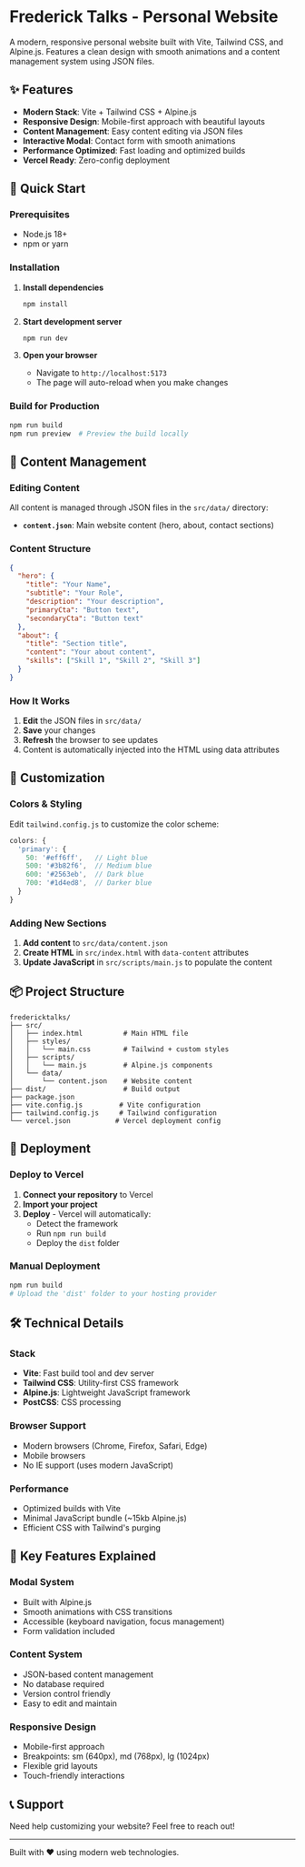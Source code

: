 # Frederick Talks - Personal Website

A modern, responsive personal website built with Vite, Tailwind CSS, and Alpine.js. Features a clean design with smooth animations and a content management system using JSON files.

## ✨ Features

- **Modern Stack**: Vite + Tailwind CSS + Alpine.js
- **Responsive Design**: Mobile-first approach with beautiful layouts
- **Content Management**: Easy content editing via JSON files
- **Interactive Modal**: Contact form with smooth animations
- **Performance Optimized**: Fast loading and optimized builds
- **Vercel Ready**: Zero-config deployment

## 🚀 Quick Start

### Prerequisites
- Node.js 18+ 
- npm or yarn

### Installation

1. **Install dependencies**
   ```bash
   npm install
   ```

2. **Start development server**
   ```bash
   npm run dev
   ```

3. **Open your browser**
   - Navigate to `http://localhost:5173`
   - The page will auto-reload when you make changes

### Build for Production

```bash
npm run build
npm run preview  # Preview the build locally
```

## 📝 Content Management

### Editing Content

All content is managed through JSON files in the `src/data/` directory:

- **`content.json`**: Main website content (hero, about, contact sections)

### Content Structure

```json
{
  "hero": {
    "title": "Your Name",
    "subtitle": "Your Role", 
    "description": "Your description",
    "primaryCta": "Button text",
    "secondaryCta": "Button text"
  },
  "about": {
    "title": "Section title",
    "content": "Your about content",
    "skills": ["Skill 1", "Skill 2", "Skill 3"]
  }
}
```

### How It Works

1. **Edit** the JSON files in `src/data/`
2. **Save** your changes
3. **Refresh** the browser to see updates
4. Content is automatically injected into the HTML using data attributes

## 🎨 Customization

### Colors & Styling

Edit `tailwind.config.js` to customize the color scheme:

```js
colors: {
  'primary': {
    50: '#eff6ff',   // Light blue
    500: '#3b82f6',  // Medium blue  
    600: '#2563eb',  // Dark blue
    700: '#1d4ed8',  // Darker blue
  }
}
```

### Adding New Sections

1. **Add content** to `src/data/content.json`
2. **Create HTML** in `src/index.html` with `data-content` attributes
3. **Update JavaScript** in `src/scripts/main.js` to populate the content

## 📦 Project Structure

```
fredericktalks/
├── src/
│   ├── index.html          # Main HTML file
│   ├── styles/
│   │   └── main.css        # Tailwind + custom styles
│   ├── scripts/
│   │   └── main.js         # Alpine.js components
│   └── data/
│       └── content.json    # Website content
├── dist/                   # Build output
├── package.json
├── vite.config.js         # Vite configuration
├── tailwind.config.js     # Tailwind configuration
└── vercel.json           # Vercel deployment config
```

## 🚀 Deployment

### Deploy to Vercel

1. **Connect your repository** to Vercel
2. **Import your project**
3. **Deploy** - Vercel will automatically:
   - Detect the framework
   - Run `npm run build`
   - Deploy the `dist` folder

### Manual Deployment

```bash
npm run build
# Upload the 'dist' folder to your hosting provider
```

## 🛠️ Technical Details

### Stack
- **Vite**: Fast build tool and dev server
- **Tailwind CSS**: Utility-first CSS framework
- **Alpine.js**: Lightweight JavaScript framework
- **PostCSS**: CSS processing

### Browser Support
- Modern browsers (Chrome, Firefox, Safari, Edge)
- Mobile browsers
- No IE support (uses modern JavaScript)

### Performance
- Optimized builds with Vite
- Minimal JavaScript bundle (~15kb Alpine.js)
- Efficient CSS with Tailwind's purging

## 🎯 Key Features Explained

### Modal System
- Built with Alpine.js
- Smooth animations with CSS transitions
- Accessible (keyboard navigation, focus management)
- Form validation included

### Content System
- JSON-based content management
- No database required
- Version control friendly
- Easy to edit and maintain

### Responsive Design
- Mobile-first approach
- Breakpoints: sm (640px), md (768px), lg (1024px)
- Flexible grid layouts
- Touch-friendly interactions

## 📞 Support

Need help customizing your website? Feel free to reach out!

---

Built with ❤️ using modern web technologies. 